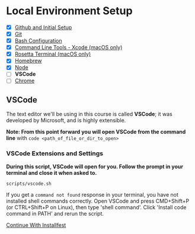 # Local Environment Setup

- [x] [Github and Initial Setup](github.md)
- [x] [Git](git.md)
- [x] [Bash Configuration](bash.md)
- [x] [Command Line Tools - Xcode (macOS only)](command_line_tools.md)
- [x] [Rosetta Terminal (macOS only)](rosetta_terminal.md)
- [x] [Homebrew](homebrew.md)
- [x] [Node](node.md)
- [ ] **VSCode**
- [ ] [Chrome](chrome.md)

## VSCode

The text editor we'll be using in this course is called **VSCode**; it was
developed by Microsoft, and is highly extensible.

**Note: From this point forward you will open VSCode from the command line** with `code <path_of_file_or_dir_to_open>`

### VSCode Extensions and Settings

**During this script, VSCode will open for you. Follow the prompt in your terminal and close it when asked to.**

```bash
scripts/vscode.sh
```

If you get a `command not found` response in your terminal, you have not
installed shell commands correctly. Open VSCode and press CMD+Shift+P (or CTRL+Shift+P on Linux), then type 'shell command'. Click 'Install code command in PATH' and rerun the script.


[Continue With Installfest](chrome.md)
